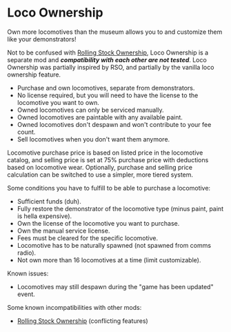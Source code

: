 # Loco Ownership

Own more locomotives than the museum allows you to and customize them like your demonstrators!

Not to be confused with [Rolling Stock Ownership](https://github.com/fauxnik/dv-rolling-stock-ownership), Loco Ownership is a separate mod and ***compatibility with each other are not tested***. Loco Ownership was partially inspired by RSO, and partially by the vanilla loco ownership feature.

- Purchase and own locomotives, separate from demonstrators.
- No license required, but you will need to have the license to the locomotive you want to own.
- Owned locomotives can only be serviced manually.
- Owned locomotives are paintable with any available paint.
- Owned locomotives don't despawn and won't contribute to your fee count.
- Sell locomotives when you don't want them anymore.

Locomotive purchase price is based on listed price in the locomotive catalog, and selling price is set at 75% purchase price with deductions based on locomotive wear. Optionally, purchase and selling price calculation can be switched to use a simpler, more tiered system.

Some conditions you have to fulfill to be able to purchase a locomotive:
- Sufficient funds (duh).
- Fully restore the demonstrator of the locomotive type (minus paint, paint is hella expensive).
- Own the license of the locomotive you want to purchase.
- Own the manual service license.
- Fees must be cleared for the specific locomotive.
- Locomotive has to be naturally spawned (not spawned from comms radio).
- Not own more than 16 locomotives at a time (limit customizable).

Known issues:
- Locomotives may still despawn during the "game has been updated" event.

Some known incompatibilities with other mods:
- [Rolling Stock Ownership](https://github.com/fauxnik/dv-rolling-stock-ownership) (conflicting features)
